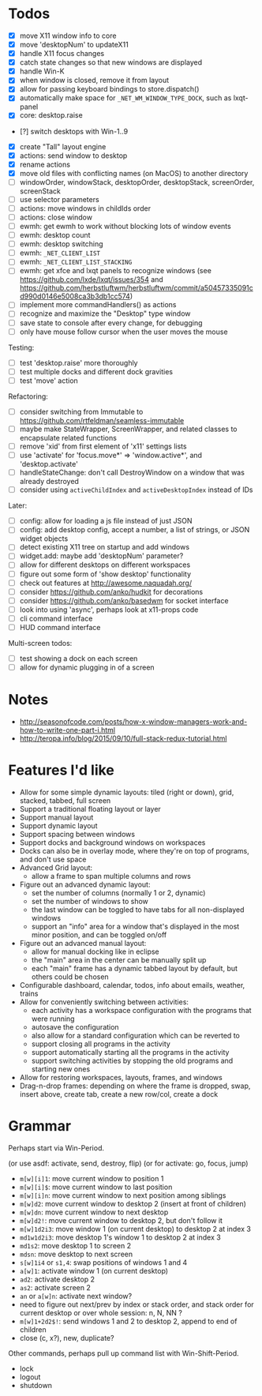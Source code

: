 # Todos

* [x] move X11 window info to core
* [x] move 'desktopNum' to updateX11
* [x] handle X11 focus changes
* [x] catch state changes so that new windows are displayed
* [x] handle Win-K
* [x] when window is closed, remove it from layout
* [x] allow for passing keyboard bindings to store.dispatch()
* [x] automatically make space for `_NET_WM_WINDOW_TYPE_DOCK`, such as lxqt-panel
* [x] core: desktop.raise
* [?] switch desktops with Win-1..9
* [x] create "Tall" layout engine
* [x] actions: send window to desktop
* [x] rename actions
* [x] move old files with conflicting names (on MacOS) to another directory
* [ ] windowOrder, windowStack, desktopOrder, desktopStack, screenOrder, screenStack
* [ ] use selector parameters
* [ ] actions: move windows in childIds order
* [ ] actions: close window
* [ ] ewmh: get ewmh to work without blocking lots of window events
* [ ] ewmh: desktop count
* [ ] ewmh: desktop switching
* [ ] ewmh: `_NET_CLIENT_LIST`
* [ ] ewmh: `_NET_CLIENT_LIST_STACKING`
* [ ] ewmh: get xfce and lxqt panels to recognize windows (see <https://github.com/lxde/lxqt/issues/354> and <https://github.com/herbstluftwm/herbstluftwm/commit/a50457335091cd990d0146e5008ca3b3db1cc574>)
* [ ] implement more commandHandlers() as actions
* [ ] recognize and maximize the "Desktop" type window
* [ ] save state to console after every change, for debugging
* [ ] only have mouse follow cursor when the user moves the mouse

Testing:
* [ ] test 'desktop.raise' more thoroughly
* [ ] test multiple docks and different dock gravities
* [ ] test 'move' action

Refactoring:
* [ ] consider switching from Immutable to <https://github.com/rtfeldman/seamless-immutable>
* [ ] maybe make StateWrapper, ScreenWrapper, and related classes to encapsulate related functions
* [ ] remove 'xid' from first element of 'x11' settings lists
* [ ] use 'activate' for 'focus.move*' => 'window.active*', and 'desktop.activate'
* [ ] handleStateChange: don't call DestroyWindow on a window that was already destroyed
* [ ] consider using `activeChildIndex` and `activeDesktopIndex` instead of IDs

Later:
* [ ] config: allow for loading a js file instead of just JSON
* [ ] config: add desktop config, accept a number, a list of strings, or JSON widget objects
* [ ] detect existing X11 tree on startup and add windows
* [ ] widget.add: maybe add 'desktopNum' parameter?
* [ ] allow for different desktops on different workspaces
* [ ] figure out some form of 'show desktop' functionality
* [ ] check out features at <http://awesome.naquadah.org/>
* [ ] consider <https://github.com/anko/hudkit> for decorations
* [ ] consider <https://github.com/anko/basedwm> for socket interface
* [ ] look into using 'async', perhaps look at x11-props code
* [ ] cli command interface
* [ ] HUD command interface

Multi-screen todos:
* [ ] test showing a dock on each screen
* [ ] allow for dynamic plugging in of a screen

# Notes

* <http://seasonofcode.com/posts/how-x-window-managers-work-and-how-to-write-one-part-i.html>
* <http://teropa.info/blog/2015/09/10/full-stack-redux-tutorial.html>

# Features I'd like

* Allow for some simple dynamic layouts: tiled (right or down), grid, stacked, tabbed, full screen
* Support a traditional floating layout or layer
* Support manual layout
* Support dynamic layout
* Support spacing between windows
* Support docks and background windows on workspaces
* Docks can also be in overlay mode, where they're on top of programs, and don't use space
* Advanced Grid layout:
	* allow a frame to span multiple columns and rows
* Figure out an advanced dynamic layout:
	* set the number of columns (normally 1 or 2, dynamic)
	* set the number of windows to show
	* the last window can be toggled to have tabs for all non-displayed windows
	* support an "info" area for a window that's displayed in the most minor position, and can be toggled on/off
* Figure out an advanced manual layout:
	* allow for manual docking like in eclipse
	* the "main" area in the center can be manually split up
	* each "main" frame has a dynamic tabbed layout by default, but others could be chosen
* Configurable dashboard, calendar, todos, info about emails, weather, trains
* Allow for conveniently switching between activities:
	* each activity has a workspace configuration with the programs that were running
	* autosave the configuration
	* also allow for a standard configuration which can be reverted to
	* support closing all programs in the activity
	* support automatically starting all the programs in the activity
	* support switching activities by stopping the old programs and starting new ones
* Allow for restoring workspaces, layouts, frames, and windows
* Drag-n-drop frames: depending on where the frame is dropped, swap, insert above, create tab, create a new row/col, create a dock

# Grammar

Perhaps start via Win-Period.

(or use asdf: activate, send, destroy, flip)
(or for activate: go, focus, jump)

* `m[w][i]1`: move current window to position 1
* `m[w][i]$`: move current window to last position
* `m[w][i]n`: move current window to next position among siblings
* `m[w]d2`: move current window to desktop 2 (insert at front of children)
* `m[w]dn`: move current window to next desktop
* `m[w]d2!`: move current window to desktop 2, but don't follow it
* `m[w]1d2i3`: move window 1 (on current desktop) to desktop 2 at index 3
* `md1w1d2i3`: move desktop 1's window 1 to desktop 2 at index 3
* `md1s2`: move desktop 1 to screen 2
* `mdsn`: move desktop to next screen
* `s[w]1i4` or `s1,4`: swap positions of windows 1 and 4
* `a[w]1`: activate window 1 (on current desktop)
* `ad2`: activate desktop 2
* `as2`: activate screen 2
* `an` or `a[w]n`: activate next window?
* need to figure out next/prev by index or stack order, and stack order for current desktop or over whole session: n, N, NN ?
* `m[w]1+2d2$!`: send windows 1 and 2 to desktop 2, append to end of children
* close (c, x?), new, duplicate?

Other commands, perhaps pull up command list with Win-Shift-Period.

* lock
* logout
* shutdown
